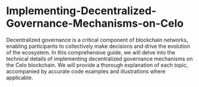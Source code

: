 # Implementing-Decentralized-Governance-Mechanisms-on-Celo
Decentralized governance is a critical component of blockchain networks, enabling participants to collectively make decisions and drive the evolution of the ecosystem. In this comprehensive guide, we will delve into the technical details of implementing decentralized governance mechanisms on the Celo blockchain. We will provide a thorough explanation of each topic, accompanied by accurate code examples and illustrations where applicable.

